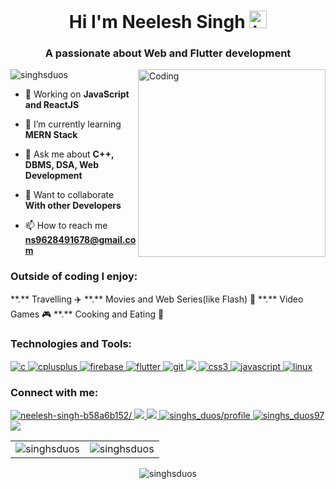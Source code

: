 <h1 align="center">Hi I'm Neelesh Singh <img src="https://user-images.githubusercontent.com/1303154/88677602-1635ba80-d120-11ea-84d8-d263ba5fc3c0.gif" width="28px" alt="hi"></h1>
<h3 align="center">A passionate about Web and Flutter development</h3>

 <img align="right" alt="Coding" width="300" height="300" src="gif/animation.gif">
 <p align="left"> <img src="https://komarev.com/ghpvc/?username=singhsduos&label=Profile%20views&color=0e75b6&style=flat" alt="singhsduos" /> </p>


- 🔭 Working on **JavaScript and ReactJS**

- 🌱 I’m currently learning **MERN Stack**

- 💬 Ask me about **C++, DBMS, DSA, Web Development**

- 👯 Want to collaborate **With other Developers**

- 📫 How to reach me **ns9628491678@gmail.com**

<h3 align="left">Outside of coding I enjoy:</h3>
**.** Travelling ✈️
**.** Movies and Web Series(like Flash) 🎥 
**.** Video Games 🎮 
**.** Cooking and Eating 🥣 

<h3 align="left">Technologies and Tools:</h3>
<p align="left"> <a href="https://www.cprogramming.com/" target="_blank"> <img src="https://img.shields.io/badge/C-A8B9CC?style=for-the-badge&logo=C&logoColor=white" alt="c" /> </a> <a href="https://www.w3schools.com/cpp/" target="_blank"> <img src="https://img.shields.io/badge/C++-00599C?style=for-the-badge&logo=C++&logoColor=white" alt="cplusplus" /> </a> <a href="https://firebase.google.com/" target="_blank"> <img src="https://img.shields.io/badge/Firebase-FFCA28?style=for-the-badge&logo=Firebase&logoColor=white" alt="firebase" /> </a> <a href="https://flutter.dev" target="_blank"> <img src="https://img.shields.io/badge/Flutter-02569B?style=for-the-badge&logo=Flutter&logoColor=white" alt="flutter" /> </a> <a href="https://git-scm.com/" target="_blank"> <img src="https://img.shields.io/badge/git-e84d31?style=for-the-badge&logo=git&logoColor=white" alt="git" /> </a> <a href="https://www.w3schools.com/html/" target="_blank"> <img src="https://img.shields.io/badge/HTML5-E34F26?style=for-the-badge&logo=html5&logoColor=white" /> </a> <a href="https://www.w3schools.com/css/" target="_blank"> <img src="https://img.shields.io/badge/CSS3-1572B6?style=for-the-badge&logo=css3&logoColor=white" alt="css3"/> </a> <a href="https://developer.mozilla.org/en-US/docs/Web/JavaScript" target="_blank"> <img src="https://img.shields.io/badge/JavaScript-323330?style=for-the-badge&logo=javascript&logoColor=F7DF1E" alt="javascript"/> </a> <a href="https://www.linux.org/" target="_blank"> <img src="https://img.shields.io/badge/Linux-FCC624?style=for-the-badge&logo=Linux&logoColor=white" alt="linux" /> </a> </p>


<h3 align="left">Connect with me:</h3>
<p align="left"> <a href="https://linkedin.com/in/neelesh-singh-b58a6b152/" target="blank"> <img src="https://img.shields.io/badge/LinkedIn-0077B5?style=for-the-badge&logo=linkedin&logoColor=white" alt="neelesh-singh-b58a6b152/" /> </a>
<a href="https://www.hackerrank.com/ns9628491678" target="blank"><img src="https://img.shields.io/badge/HackerRank-00EA64?style=for-the-badge&logo=HackerRank&logoColor=white" /> </a>
<a href="https://www.leetcode.com/ns9628491678" target="blank"><img src="https://img.shields.io/badge/LeetCode-FFA116?style=for-the-badge&logo=LeetCode&logoColor=white" /> </a>
<a href="https://auth.geeksforgeeks.org/user/singhs_duos/profile" target="blank"><img src="https://img.shields.io/badge/GeeksforGeeks-2F8D46?style=for-the-badge&logo=GeeksforGeeks&logoColor=white" alt="singhs_duos/profile"/> </a>
<a href="https://dev.to/singhs_duos97" target="blank"><img src="https://img.shields.io/badge/dev.to-0A0A0A?style=for-the-badge&logo=dev.to&logoColor=white" alt="singhs_duos97"/> </a> <a href="https://twitter.com/singhs_duos" target="blank"><img src="https://img.shields.io/badge/Twitter-1DA1F2?style=for-the-badge&logo=twitter&logoColor=white" /> </a>
</p>


<table>
  <tr>
    <td><img align="center" src="https://github-readme-stats.vercel.app/api?username=singhsduos&show_icons=true&locale=en&theme=dark" alt="singhsduos" /></td>
<td><img src="https://github-readme-stats.vercel.app/api/top-langs?username=singhsduos&show_icons=true&locale=en&theme=dark" alt="singhsduos" /></td>
  </tr>
<table>

  <div align="center">
<p><img align="center" src="https://github-readme-streak-stats.herokuapp.com/?user=singhsduos&theme=dark" alt="singhsduos" /></p>
  </div>
 
